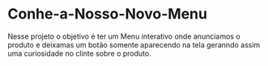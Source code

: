 # Conhe-a-Nosso-Novo-Menu
Nesse projeto o objetivo é ter um  Menu interativo onde anunciamos o produto e deixamas um botão somente aparecendo na tela
geranndo assim uma curiosidade  no clinte sobre o produto.
